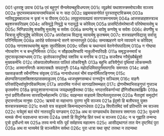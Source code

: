 001  धृतराष्ट्र उवाच
001a एवं बहुगुणं सैन्यमेवम्बहुविधम्परम्
001c व्यूढमेवं यथाशास्त्रममोघञ्चैव सञ्जय
002a पुष्टमस्माकमत्यन्तमभिकामं च नः सदा
002c प्रह्वमव्यसनोपेतं पुरस्ताद्दृष्टविक्रमम्
003a नातिवृद्धमबालञ्च न कृशं न च पीवरम्
003c लघुवृत्तायतप्रायं सारगात्रमनामयम्
004a आत्तसन्नाहशस्त्रञ्च बहुशस्त्रपरिग्रहम्
004c असियुद्धे नियुद्धे च गदायुद्धे च कोविदम्
005a प्रासर्ष्टितोमरेष्वाजौ परिघेष्वायसेषु च
005c भिण्डिपालेषु शक्तीषु मुसलेषु च सर्वशः
006a कम्पनेषु च चापेषु कणपेषु च सर्वशः
006c क्षेपणीषु च चित्रासु मुष्टियुद्धेषु कोविदम्
007a अपरोक्षञ्च विद्यासु व्यायामेषु कृतश्रमम्
007c शस्त्रग्रहणविद्यासु सर्वासु परिनिष्ठितम्
008a आरोहे पर्यवस्कन्दे सरणे सान्तरप्लुते
008c सम्यक्प्रहरणे याने व्यपयाने च कोविदम्
009a नागाश्वरथयानेषु बहुशः सुपरीक्षितम्
009c परीक्ष्य च यथान्यायं वेतनेनोपपादितम्
010a न गोष्ठ्या नोपचारेण न च बन्धुनिमित्ततः
010c न सौहृदबलैश्चापि नाकुलीनपरिग्रहैः
011a समृद्धजनमार्यं च तुष्टसत्कृतबान्धवम्
011c कृतोपकारभूयिष्ठं यशस्वि च मनस्वि च
012a सजयैश्च नरैर्मुख्यैर्बहुशो मुख्यकर्मभिः
012c लोकपालोपमैस्तात पालितं लोकविश्रुतैः
013a बहुभिः क्षत्रियैर्गुप्तं पृथिव्यां लोकसम्मतैः
013c अस्मानभिगतैः कामात्सबलैः सपदानुगैः
014a महोदधिमिवापूर्णमापगाभिः समन्ततः
014c अपक्षैः पक्षसङ्काशै रथैर्नागैश्च संवृतम्
015a नानायोधजलं भीमं वाहनोर्मितरङ्गिणम्
015c क्षेपण्यसिगदाशक्तिशरप्राससमाकुलम्
016a ध्वजभूषणसम्बाधं रत्नपट्टेन सञ्चितम्
016c वाहनैः परिसर्पद्भिर्वायुवेगविकम्पितम्
017a अपारमिव गर्जन्तं सागरप्रतिमम्महत्
017c द्रोणभीष्माभिसङ्गुप्तं गुप्तञ्च कृतवर्मणा
018a कृपदुःशासनाभ्याञ्च जयद्रथमुखैस्तथा
018c भगदत्तविकर्णाभ्यां द्रौणिसौबलबाह्लिकैः
019a गुप्तं प्रवीरैर्लोकस्य सारवद्भिर्महात्मभिः
019c यदहन्यत सङ्ग्रामे दिष्टमेतत्पुरातनम्
020a नैतादृशं समुद्योगं दृष्टवन्तोऽथ मानुषाः
020c ऋषयो वा महाभागाः पुराणा भुवि सञ्जय
021a ईदृशो हि बलौघस्तु युक्तः शस्त्रास्त्रसम्पदा
021c वध्यते यत्र सङ्ग्रामे किमन्यद्भागधेयतः
022a विपरीतमिदं सर्वं प्रतिभाति स्म सञ्जय
022c यत्रेदृशं बलं घोरं नातरद्युधि पाण्डवान्
023a अथ वा पाण्डवार्थाय देवास्तत्र समागताः
023c युध्यन्ते मामकं सैन्यं यदवध्यन्त सञ्जय
024a उक्तो हि विदुरेणेह हितं पथ्यं च सञ्जय
024c न च गृह्णाति तन्मन्दः पुत्रो दुर्योधनो मम
025a तस्य मन्ये मतिः पूर्वं सर्वज्ञस्य महात्मनः
025c आसीद्यथागतं तात येन दृष्टमिदं पुरा
026a अथ वा भाव्यमेवं हि सञ्जयैतेन सर्वथा
026c पुरा धात्रा यथा सृष्टं तत्तथा न तदन्यथा

